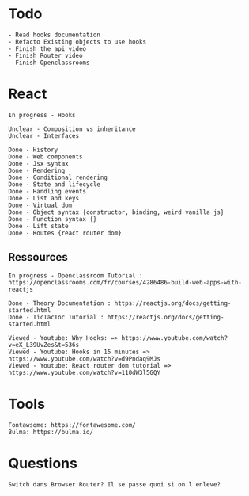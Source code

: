 # Todo

    - Read hooks documentation
    - Refacto Existing objects to use hooks
    - Finish the api video
    - Finish Router video
    - Finish Openclassrooms


# React

    In progress - Hooks
    
    Unclear - Composition vs inheritance
    Unclear - Interfaces

    Done - History
    Done - Web components
    Done - Jsx syntax
    Done - Rendering
    Done - Conditional rendering
    Done - State and lifecycle
    Done - Handling events
    Done - List and keys
    Done - Virtual dom
    Done - Object syntax {constructor, binding, weird vanilla js}
    Done - Function syntax {}
    Done - Lift state
    Done - Routes {react router dom}


## Ressources

    In progress - Openclassroom Tutorial : https://openclassrooms.com/fr/courses/4286486-build-web-apps-with-reactjs
    
    Done - Theory Documentation : https://reactjs.org/docs/getting-started.html
    Done - TicTacToc Tutorial : https://reactjs.org/docs/getting-started.html
    
    Viewed - Youtube: Why Hooks: => https://www.youtube.com/watch?v=eX_L39UvZes&t=536s
    Viewed - Youtube: Hooks in 15 minutes => https://www.youtube.com/watch?v=d9Pndaq9MJs
    Viewed - Youtube: React router dom tutorial => https://www.youtube.com/watch?v=110dW3l5GQY


# Tools

    Fontawsome: https://fontawesome.com/
    Bulma: https://bulma.io/

# Questions

    Switch dans Browser Router? Il se passe quoi si on l enleve?
